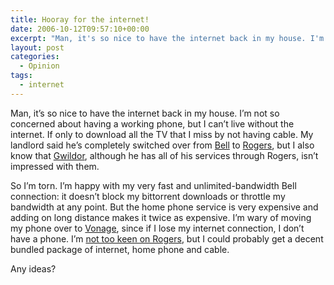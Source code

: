 ```yaml
---
title: Hooray for the internet!
date: 2006-10-12T09:57:10+00:00
excerpt: "Man, it's so nice to have the internet back in my house. I'm not so concerned about having a working phone, but I"
layout: post
categories:
  - Opinion
tags:
  - internet
---
```

Man, it&#8217;s so nice to have the internet back in my house. I&#8217;m not so concerned about having a working phone, but I can&#8217;t live without the internet. If only to download all the TV that I miss by not having cable. My landlord said he&#8217;s completely switched over from [Bell](http://www.bell.ca/home/) to [Rogers](http://www.shoprogers.com/store/bundles/main.asp), but I also know that [Gwildor](http://gwild0r.tumblr.com/), although he has all of his services through Rogers, isn&#8217;t impressed with them.

So I&#8217;m torn. I&#8217;m happy with my very fast and unlimited-bandwidth Bell connection: it doesn&#8217;t block my bittorrent downloads or throttle my bandwidth at any point. But the home phone service is very expensive and adding on long distance makes it twice as expensive. I&#8217;m wary of moving my phone over to [Vonage](http://www.vonage.ca/), since if I lose my internet connection, I don&#8217;t have a phone. I&#8217;m [not too keen on Rogers](http://www.ihaterogers.ca/index.htm), but I could probably get a decent bundled package of internet, home phone and cable.

Any ideas?